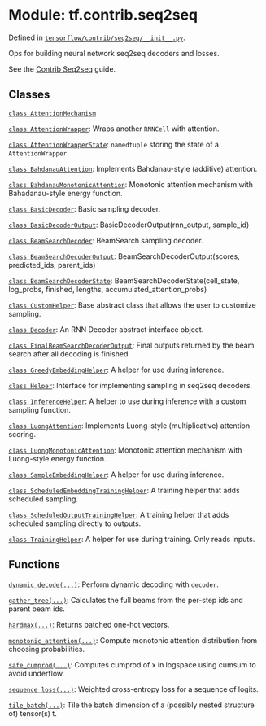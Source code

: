 <div itemscope itemtype="http://developers.google.com/ReferenceObject">
<meta itemprop="name" content="tf.contrib.seq2seq" />
<meta itemprop="path" content="Stable" />
</div>

# Module: tf.contrib.seq2seq



Defined in [`tensorflow/contrib/seq2seq/__init__.py`](/code/stable/tensorflow/contrib/seq2seq/__init__.py).

Ops for building neural network seq2seq decoders and losses.

See the
[Contrib Seq2seq](https://tensorflow.org/api_guides/python/contrib.seq2seq)
guide.

## Classes

[`class AttentionMechanism`](../../tf/contrib/seq2seq/AttentionMechanism.md)

[`class AttentionWrapper`](../../tf/contrib/seq2seq/AttentionWrapper.md): Wraps another `RNNCell` with attention.

[`class AttentionWrapperState`](../../tf/contrib/seq2seq/AttentionWrapperState.md): `namedtuple` storing the state of a `AttentionWrapper`.

[`class BahdanauAttention`](../../tf/contrib/seq2seq/BahdanauAttention.md): Implements Bahdanau-style (additive) attention.

[`class BahdanauMonotonicAttention`](../../tf/contrib/seq2seq/BahdanauMonotonicAttention.md): Monotonic attention mechanism with Bahadanau-style energy function.

[`class BasicDecoder`](../../tf/contrib/seq2seq/BasicDecoder.md): Basic sampling decoder.

[`class BasicDecoderOutput`](../../tf/contrib/seq2seq/BasicDecoderOutput.md): BasicDecoderOutput(rnn_output, sample_id)

[`class BeamSearchDecoder`](../../tf/contrib/seq2seq/BeamSearchDecoder.md): BeamSearch sampling decoder.

[`class BeamSearchDecoderOutput`](../../tf/contrib/seq2seq/BeamSearchDecoderOutput.md): BeamSearchDecoderOutput(scores, predicted_ids, parent_ids)

[`class BeamSearchDecoderState`](../../tf/contrib/seq2seq/BeamSearchDecoderState.md): BeamSearchDecoderState(cell_state, log_probs, finished, lengths, accumulated_attention_probs)

[`class CustomHelper`](../../tf/contrib/seq2seq/CustomHelper.md): Base abstract class that allows the user to customize sampling.

[`class Decoder`](../../tf/contrib/seq2seq/Decoder.md): An RNN Decoder abstract interface object.

[`class FinalBeamSearchDecoderOutput`](../../tf/contrib/seq2seq/FinalBeamSearchDecoderOutput.md): Final outputs returned by the beam search after all decoding is finished.

[`class GreedyEmbeddingHelper`](../../tf/contrib/seq2seq/GreedyEmbeddingHelper.md): A helper for use during inference.

[`class Helper`](../../tf/contrib/seq2seq/Helper.md): Interface for implementing sampling in seq2seq decoders.

[`class InferenceHelper`](../../tf/contrib/seq2seq/InferenceHelper.md): A helper to use during inference with a custom sampling function.

[`class LuongAttention`](../../tf/contrib/seq2seq/LuongAttention.md): Implements Luong-style (multiplicative) attention scoring.

[`class LuongMonotonicAttention`](../../tf/contrib/seq2seq/LuongMonotonicAttention.md): Monotonic attention mechanism with Luong-style energy function.

[`class SampleEmbeddingHelper`](../../tf/contrib/seq2seq/SampleEmbeddingHelper.md): A helper for use during inference.

[`class ScheduledEmbeddingTrainingHelper`](../../tf/contrib/seq2seq/ScheduledEmbeddingTrainingHelper.md): A training helper that adds scheduled sampling.

[`class ScheduledOutputTrainingHelper`](../../tf/contrib/seq2seq/ScheduledOutputTrainingHelper.md): A training helper that adds scheduled sampling directly to outputs.

[`class TrainingHelper`](../../tf/contrib/seq2seq/TrainingHelper.md): A helper for use during training.  Only reads inputs.

## Functions

[`dynamic_decode(...)`](../../tf/contrib/seq2seq/dynamic_decode.md): Perform dynamic decoding with `decoder`.

[`gather_tree(...)`](../../tf/contrib/seq2seq/gather_tree.md): Calculates the full beams from the per-step ids and parent beam ids.

[`hardmax(...)`](../../tf/contrib/seq2seq/hardmax.md): Returns batched one-hot vectors.

[`monotonic_attention(...)`](../../tf/contrib/seq2seq/monotonic_attention.md): Compute monotonic attention distribution from choosing probabilities.

[`safe_cumprod(...)`](../../tf/contrib/seq2seq/safe_cumprod.md): Computes cumprod of x in logspace using cumsum to avoid underflow.

[`sequence_loss(...)`](../../tf/contrib/seq2seq/sequence_loss.md): Weighted cross-entropy loss for a sequence of logits.

[`tile_batch(...)`](../../tf/contrib/seq2seq/tile_batch.md): Tile the batch dimension of a (possibly nested structure of) tensor(s) t.


